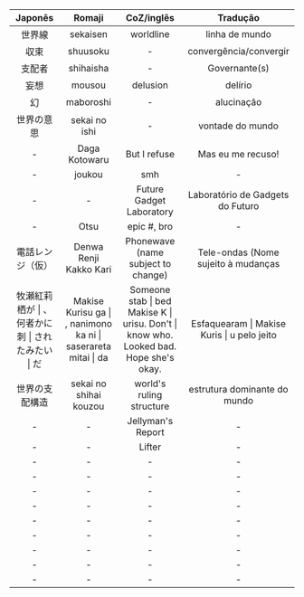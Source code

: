 |Japonês|Romaji|CoZ/inglês|Tradução|
|:---:|:---:|:---:|:---:|
| 世界線 | sekaisen | worldline |linha de mundo| 
| 収束 | shuusoku | - | convergência/convergir |
| 支配者 | shihaisha | - | Governante(s) |
| 妄想 | mousou | delusion | delírio |
| 幻 | maboroshi | - | alucinação |
| 世界の意思 | sekai no ishi | - | vontade do mundo | 
| - | Daga Kotowaru | But I refuse | Mas eu me recuso! |
| - | joukou | smh | - |
| - | - | Future Gadget Laboratory | Laboratório de Gadgets do Futuro |
| - | Otsu | epic #, bro | - |
| 電話レンジ（仮） | Denwa Renji Kakko Kari | Phonewave (name subject to change) | Tele-ondas (Nome sujeito à mudanças |
| 牧瀬紅莉栖が  \| 、 何者かに刺  \| されたみたい \| だ | Makise Kurisu ga \| , nanimono ka ni \| saserareta mitai \| da | Someone stab \| bed Makise K \| urisu. Don't \| know who. Looked bad. Hope she's okay. | Esfaquearam \| Makise Kuris \| u pelo jeito |
| 世界の支配構造 | sekai no shihai kouzou | world's ruling structure | estrutura dominante do mundo |
| - | - | Jellyman's Report | - |
| - | - | Lifter | - |
| - | - | - | - |
| - | - | - | - |
| - | - | - | - |
| - | - | - | - |
| - | - | - | - |
| - | - | - | - |
| - | - | - | - |
| - | - | - | - |
| - | - | - | - |







